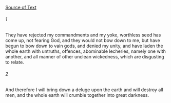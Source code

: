 [Source of Text](https://github.com/scrollmapper/bible_databases_deuterocanonical)

###### 1
They have rejected my commandments and my yoke, worthless seed has come up, not fearing God, and they would not bow down to me, but have begun to bow down to vain gods, and denied my unity, and have laden the whole earth with untruths, offences, abominable lecheries, namely one with another, and all manner of other unclean wickedness, which are disgusting to relate.

###### 2
And therefore I will bring down a deluge upon the earth and will destroy all men, and the whole earth will crumble together into great darkness.